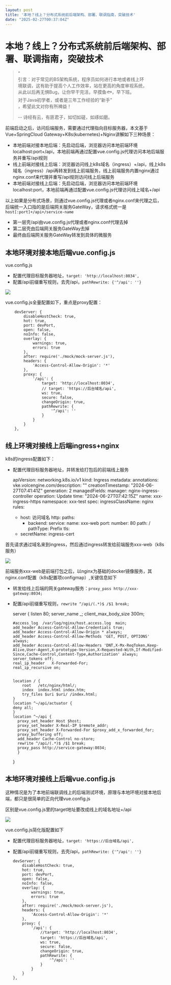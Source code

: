 ```yaml
---
layout: post
title: '本地？线上？分布式系统前后端架构、部署、联调指南，突破技术'
date: "2025-02-27T00:37:04Z"
---
```

本地？线上？分布式系统前后端架构、部署、联调指南，突破技术
=============================

> “  
> 引言：对于常见的BS架构系统，程序员如何进行本地或者线上环  
> 境联调，这有助于提高个人工作效率，站在更高的角度审视系统，  
> 从此以后再无惧Bug，让你早干完活，早摸鱼🐟，早下班。  
> 对于Java初学者，或者是三年工作经验的“新手”  
> ，希望此文对你有所裨益！
> 
> \-- 诗经有云，有匪君子，如切如磋，如琢如磨。

前端启动之后，访问后端服务，需要通过代理指向目标服务器，本文基于Vue+SpringCloud Gateway+K8s(kubernetes)+Nginx讲解如下三种场景：

*   本地前端对接本地后端：先启动后端，浏览器访问本地前端环境localhost:port+/api，本地前端再通过配置vue.config.js代理访问本地后端服务并重写/api规则
*   线上前端对接线上后端：浏览器访问线上k8s域名（ingress）+/api，线上k8s域名（ingress）/api再转发到线上前端服务，线上前端服务内置nginx通过nginx.conf来代理并重写/api规则访问线上后端服务
*   本地前端对接线上后端：先启动后端，浏览器访问本地前端环境localhost:port，本地前端再通过配置vue.config.js代理访问线上域名+/api

以上如果是分布式场景，则通过vue.config.js代理或者nginx.conf来代理之后，后端统一入口指的是后端网关服务GateWay，请求格式统一是 `host[:port]+/api+/service-name`

*   第一层壳/api由vue.config.js代理或者nginx.conf代理去掉
*   第二层壳由后端网关服务GateWay去掉
*   最终由后端网关服务GateWay转发到具体的微服务

本地环境对接本地后端vue.config.js
-----------------------

vue.config.js

*   配置代理目标服务器地址，`target: 'http://localhost:8034',`
*   配置/api前缀重写规则，去壳/api，`pathRewrite: {'^/api': ''}`

![](https://img2024.cnblogs.com/blog/1846149/202502/1846149-20250226221508829-960302231.png)

vue.config.js全量配置如下，重点是proxy配置：

        devServer: {
            disableHostCheck: true,
            hot: true,
            port: devPort,
            open: false,
            noInfo: false,
            overlay: {
                warnings: true,
                errors: true
            },
            after: require('./mock/mock-server.js'),
            headers: {
                'Access-Control-Allow-Origin': '*'
            },
            proxy: {
                '/api': { 
                    target: 'http://localhost:8034',
                    // target: 'https://后台域名/api',
                    ws: true,
                    secure: false,
                    changeOrigin: true,
                    pathRewrite: {
                        '^/api': ''
                    }
                }
            }
        },
    

线上环境对接线上后端ingress+nginx
-----------------------

k8s的ingress配置如下：

*   配置代理目标服务器地址，并转发给打包后的前端线上服务

    apiVersion: networking.k8s.io/v1
    kind: Ingress
    metadata:
      annotations:
        vke.volcengine.com/description: ""
      creationTimestamp: "2024-06-27T07:41:41Z"
      generation: 2
      managedFields:
        manager: nginx-ingress-controller
        operation: Update
        time: "2024-06-27T07:42:15Z"
      name: xxx-ingress-https
      namespace: xxx-test
    spec:
      ingressClassName: nginx
      rules:
      - host: 访问域名
        http:
          paths:
          - backend:
              service:
                name: xxx-web
                port:
                  number: 80
            path: /
            pathType: Prefix
      tls:
      - secretName: ingress-cert
    

首先请求通过域名来到ingress，然后通过ingress转发给前端服务xxx-web（k8s服务）

![](https://img2024.cnblogs.com/blog/1846149/202502/1846149-20250226221530887-769141929.png)

前端服务xxx-web是前端打包之后，以nginx为基础的docker镜像服务，其nginx.conf配置（k8s配置项configmap）,关键信息如下

*   转发给线上后端的网关gateway服务：`proxy_pass http://xxx-gateway:8034;`
*   配置/api前缀重写规则，`rewrite ^/api/(.*)$ /$1 break;`

    server {
        listen 80;
        server_name  _;
        client_max_body_size 300m;
    
        #access_log  /var/log/nginx/host.access.log  main;
        add_header Access-Control-Allow-Credentials true;
        add_header Access-Control-Allow-Origin * always;
        add_header Access-Control-Allow-Methods 'GET, POST, OPTIONS' always;
        add_header Access-Control-Allow-Headers 'DNT,X-Mx-ReqToken,Keep-Alive,User-Agent,X-prototype-Version,X-Requested-With,If-Modified-Since,Cache-Control,Content-Type,Authorization' always;
        server_tokens off;
        real_ip_header   X-Forwarded-For;
        real_ip_recursive on;
    
    
        location / {
            root   /etc/nginx/html/;
            index  index.html index.htm;
            try_files $uri $uri/ /index.html;
        } 
        location ^~/api/actuator {
        deny all;
        }
        location ^~/api { 
          proxy_set_header Host $host; 
          proxy_set_header X-Real-IP $remote_addr; 
          proxy_set_header X-Forwarded-For $proxy_add_x_forwarded_for; 
          proxy_buffering off; 
          add_header Cache-Control no-store; 
          rewrite ^/api/(.*)$ /$1 break; 
          proxy_pass http://service-gateway:8034; 
          }
    
    
      
    }
    

本地环境对接线上后端vue.config.js
-----------------------

这种情况是为了本地前端联调线上的后端测试环境，原理与本地环境对接本地后端，都只是很简单的正向代理vue.config.js

区别是vue.config.js里的target地址要改成线上的域名地址+/api

![](https://img2024.cnblogs.com/blog/1846149/202502/1846149-20250226221544026-1432420839.png)

vue.config.js简化版配置如下

*   配置代理目标服务器地址，`target: 'https://后台域名/api',`
*   配置/api前缀重写规则，去壳/api，`pathRewrite: {'^/api': ''}`

        devServer: {
            disableHostCheck: true,
            hot: true,
            port: devPort,
            open: false,
            noInfo: false,
            overlay: {
                warnings: true,
                errors: true
            },
            after: require('./mock/mock-server.js'),
            headers: {
                'Access-Control-Allow-Origin': '*'
            },
            proxy: {
                '/api': { 
                    //target: 'http://localhost:8034',
                    target: 'https://后台域名/api',
                    ws: true,
                    secure: false,
                    changeOrigin: true,
                    pathRewrite: {
                        '^/api': ''
                    }
                }
            }
        },
